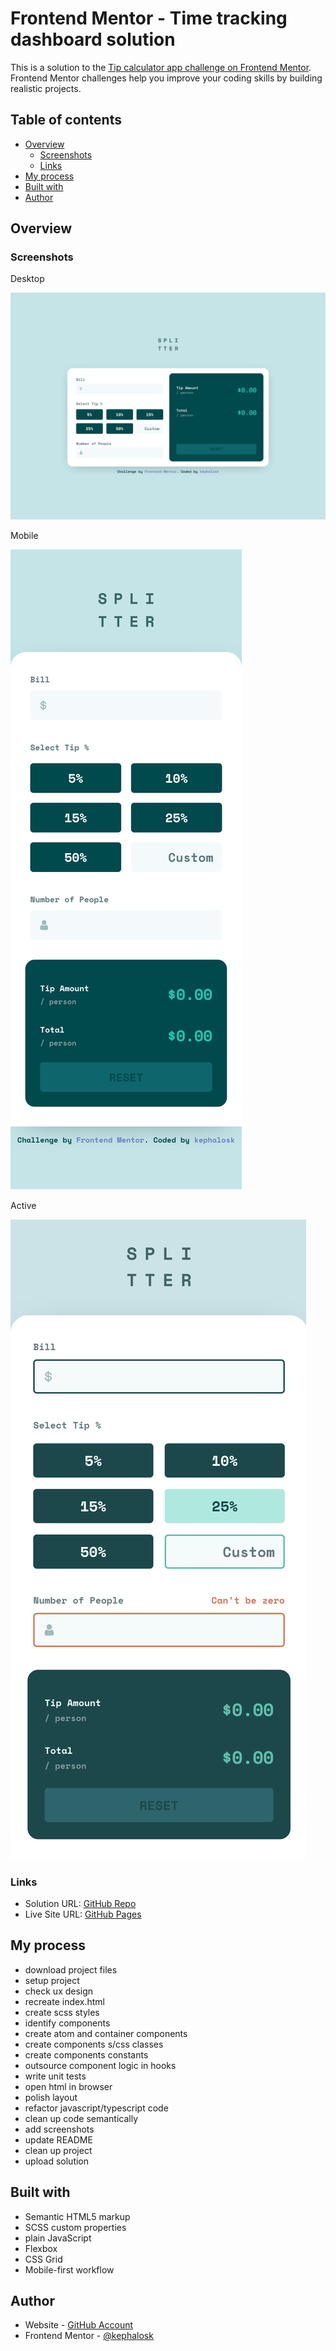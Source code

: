 # Frontend Mentor - Time tracking dashboard solution

This is a solution to the [Tip calculator app challenge on Frontend Mentor](https://www.frontendmentor.io/challenges/tip-calculator-app-ugJNGbJUX). Frontend Mentor challenges help you improve your coding skills by building realistic projects.

## Table of contents

- [Overview](#overview)
    - [Screenshots](#screenshots)
    - [Links](#links)
- [My process](#my-process)
- [Built with](#built-with)
- [Author](#author)

## Overview

### Screenshots

Desktop

![Desktop](ressources/screenshots/desktop.png)

Mobile

![Mobile](ressources/screenshots/mobile.png)

Active

![Active](ressources/screenshots/active.png)

### Links

- Solution URL: [GitHub Repo](https://github.com/kephalosk/tip-calculator-app-react )
- Live Site URL: [GitHub Pages](https://kephalosk.github.io/tip-calculator-app-react )

## My process

- download project files
- setup project
- check ux design
- recreate index.html
- create scss styles
- identify components
- create atom and container components
- create components s/css classes
- create components constants
- outsource component logic in hooks
- write unit tests
- open html in browser
- polish layout
- refactor javascript/typescript code
- clean up code semantically
- add screenshots
- update README
- clean up project
- upload solution

## Built with

- Semantic HTML5 markup
- SCSS custom properties
- plain JavaScript
- Flexbox
- CSS Grid
- Mobile-first workflow

## Author

- Website - [GitHub Account](https://github.com/kephalosk/)
- Frontend Mentor - [@kephalosk](https://www.frontendmentor.io/profile/kephalosk)